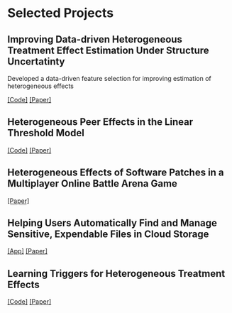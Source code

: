 <!-- ---
layout: default
--- -->

# Selected Projects

## Improving Data-driven Heterogeneous Treatment Effect Estimation Under Structure Uncertatinty

Developed a data-driven feature selection for improving estimation of heterogeneous effects

[[Code]](https://github.com/edgeslab/causal_feature_selection) [[Paper]](https://dl.acm.org/doi/pdf/10.1145/3534678.3539444?casa_token=SJKBH0p_SEcAAAAA:ZtbYzbtmvKIseDgRojDmOPrkLYhfWGqIkmYcIG2sZb7EP-xWYIVidWxIuhDJ6oRu4KJVcdKqRHpIgg)

## Heterogeneous Peer Effects in the Linear Threshold Model

[[Code]](https://github.com/edgeslab/hpe-ltm) [[Paper]](https://www.aaai.org/AAAI22Papers/AAAI-11299.TranC.pdf)

## Heterogeneous Effects of Software Patches in a Multiplayer Online Battle Arena Game

[[Paper]](https://dl.acm.org/doi/pdf/10.1145/3472538.3472550)

## Helping Users Automatically Find and Manage Sensitive, Expendable Files in Cloud Storage

[[App]](https://cloudsweeper.app/) [[Paper]](https://www.cs.uic.edu/~ctran/docs/khan-usenix2021.pdf)

## Learning Triggers for Heterogeneous Treatment Effects

[[Code]](https://github.com/edgeslab/CTL) [[Paper]](https://arxiv.org/pdf/1902.00087.pdf)

<!-- # Work Experience

## Researcher at Smart Information Flow Technologies (SIFT)

- Developed and implemented algorithms for detecting novelties in different domains
- Conducted data visualization and processing to analyze data sets and identify patterns and trends
- Worked on evaluating the performance of human and machine classifiers
- Utilized various data science tools and techniques such as regression analysis, clustering, and classification to extract insights from data 
- Performed statistical tests and hypothesis tests to extract conclusions from data

## Research Intern at SIFT

- Conducted research to model and identify factors contributing to gender bias in different countries
- Investigated swarm agent behaviors and developed models to better understand and predict their collective behavior patterns
- Explored and implemented novel approaches for document recommendations, leveraging machine learning and social network algorithms

## AI Intern at STATS Perform

- Developed and implemented models to predict ball ownership and trajectory using raw tracking data from basketball games
- Utilized deep recurrent neural networks and feature engineering to optimize model performance
- Created visualizations and reports to communicate model performance and key insights to stakeholders and team members

## Research Assistant at University of Illinois Chicago  -->
